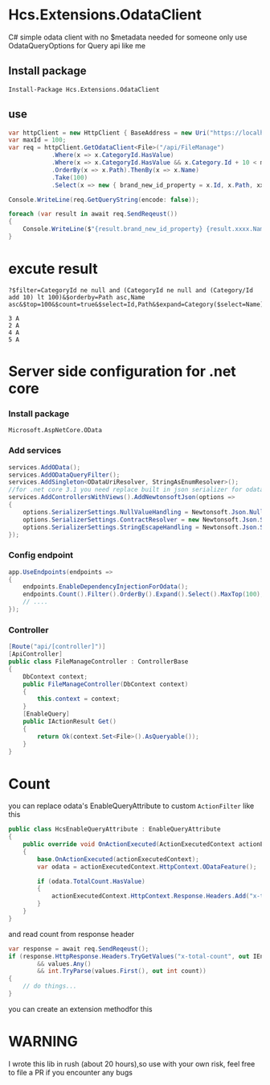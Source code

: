 # Hcs.Extensions.OdataClient
C# simple odata client with no $metadata needed 
for someone only use OdataQueryOptions for Query api like me
## Install package
```Install-Package Hcs.Extensions.OdataClient```
## use
```csharp
var httpClient = new HttpClient { BaseAddress = new Uri("https://localhost:44326/") };
var maxId = 100;
var req = httpClient.GetOdataClient<File>("/api/FileManage")
            .Where(x => x.CategoryId.HasValue)
            .Where(x => x.CategoryId.HasValue && x.Category.Id + 10 < maxId)
            .OrderBy(x => x.Path).ThenBy(x => x.Name)
            .Take(100)
            .Select(x => new { brand_new_id_property = x.Id, x.Path, xxxx = new { x.Category.Name } });

Console.WriteLine(req.GetQueryString(encode: false));

foreach (var result in await req.SendReqeust())
{
    Console.WriteLine($"{result.brand_new_id_property} {result.xxxx.Name}");
}
```

# excute result
```
?$filter=CategoryId ne null and (CategoryId ne null and (Category/Id add 10) lt 100)&$orderby=Path asc,Name asc&$top=100&$count=true&$select=Id,Path&$expand=Category($select=Name)

3 A
2 A
4 A
5 A

```
# Server side configuration for .net core 
### Install package
```Microsoft.AspNetCore.OData```
### Add services
```csharp
services.AddOData();
services.AddODataQueryFilter();
services.AddSingleton<ODataUriResolver, StringAsEnumResolver>();
//for .net core 3.1 you need replace built in json serializer for odata $select/$expand working
services.AddControllersWithViews().AddNewtonsoftJson(options =>
{
    options.SerializerSettings.NullValueHandling = Newtonsoft.Json.NullValueHandling.Ignore;
    options.SerializerSettings.ContractResolver = new Newtonsoft.Json.Serialization.DefaultContractResolver();
    options.SerializerSettings.StringEscapeHandling = Newtonsoft.Json.StringEscapeHandling.EscapeHtml;
});
```
### Config endpoint
```csharp
app.UseEndpoints(endpoints =>
{
    endpoints.EnableDependencyInjectionForOdata();
    endpoints.Count().Filter().OrderBy().Expand().Select().MaxTop(100); //allow complex query function
    // ....
});
```
### Controller
```csharp
[Route("api/[controller]")]
[ApiController]
public class FileManageController : ControllerBase
{
    DbContext context;
    public FileManageController(DbContext context)
    {
        this.context = context;
    }
    [EnableQuery]
    public IActionResult Get()
    {
        return Ok(context.Set<File>().AsQueryable());
    }
}
```
# Count
you can replace odata's EnableQueryAttribute to custom ```ActionFilter``` like this
```csharp
public class HcsEnableQueryAttribute : EnableQueryAttribute
{
    public override void OnActionExecuted(ActionExecutedContext actionExecutedContext)
    {
        base.OnActionExecuted(actionExecutedContext);
        var odata = actionExecutedContext.HttpContext.ODataFeature();

        if (odata.TotalCount.HasValue)
        {
            actionExecutedContext.HttpContext.Response.Headers.Add("x-total-count", odata.TotalCount.Value.ToString("#0"));
        }
    }
}
```
and read count from response header
```csharp
var response = await req.SendReqeust();
if (response.HttpResponse.Headers.TryGetValues("x-total-count", out IEnumerable<string> values)
        && values.Any()
        && int.TryParse(values.First(), out int count))
{
    // do things...
}
```
you can create an extension methodfor this

# WARNING
I wrote this lib in rush (about 20 hours),so use with your own risk,
feel free to file a PR if you encounter any bugs
